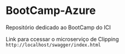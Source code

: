 # BootCamp-Azure
Repositório dedicado ao BootCamp do ICI

Link para ccessar o microserviço de Clipping `http://localhost/swagger/index.html`
